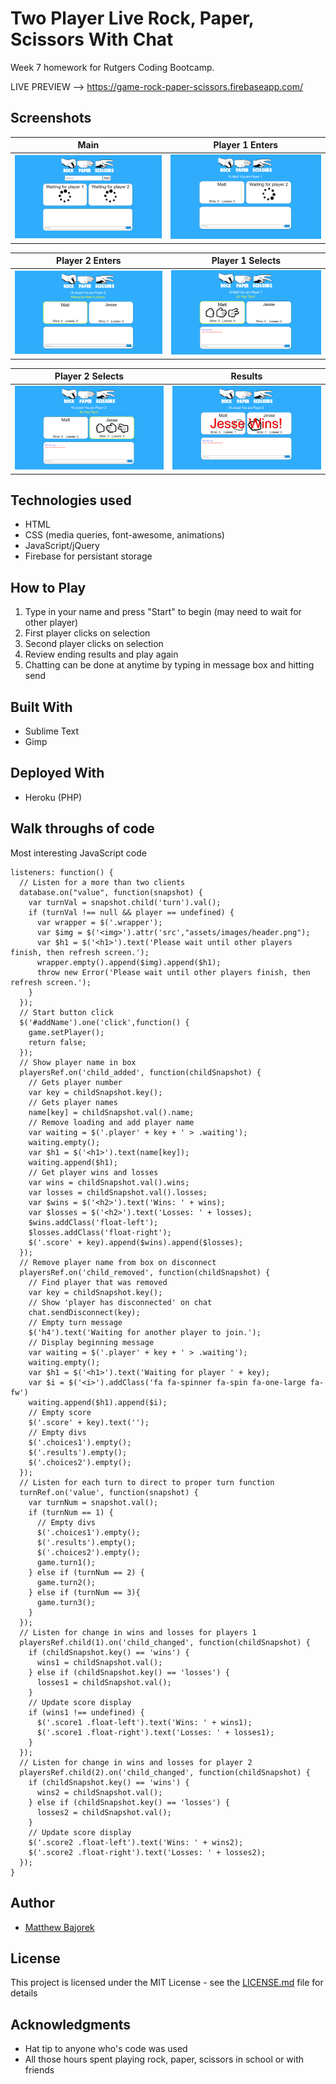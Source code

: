 # Two Player Live Rock, Paper, Scissors With Chat
Week 7 homework for Rutgers Coding Bootcamp.

LIVE PREVIEW --> https://game-rock-paper-scissors.firebaseapp.com/

## Screenshots

Main | Player 1 Enters
-------------|--------
![Main Image](/readme_images/main.png?raw=true"main.png") | ![Player 1 Enters Image](/readme_images/player1.png?raw=true"player1.png")

Player 2 Enters | Player 1 Selects
-------------|--------
![Player 2 Enters Image](/readme_images/player2.png?raw=true"player2.png") | ![Player 1 Selects Image](/readme_images/selection1.png?raw=true"selection1.png")

Player 2 Selects | Results
-------------|--------
![Player 2 Selects Image](/readme_images/selection2.png?raw=true"selection2.png") | ![Result Image](/readme_images/winner.png?raw=true"winner.png")

## Technologies used
- HTML
- CSS (media queries, font-awesome, animations)
- JavaScript/jQuery
- Firebase for persistant storage

## How to Play

1. Type in your name and press "Start" to begin (may need to wait for other player)
2. First player clicks on selection
3. Second player clicks on selection
4. Review ending results and play again
5. Chatting can be done at anytime by typing in message box and hitting send

## Built With

* Sublime Text
* Gimp

## Deployed With

* Heroku (PHP)

## Walk throughs of code

Most interesting JavaScript code
```
listeners: function() {
  // Listen for a more than two clients
  database.on("value", function(snapshot) {
    var turnVal = snapshot.child('turn').val();
    if (turnVal !== null && player == undefined) {
      var wrapper = $('.wrapper');
      var $img = $('<img>').attr('src',"assets/images/header.png");
      var $h1 = $('<h1>').text('Please wait until other players finish, then refresh screen.');
      wrapper.empty().append($img).append($h1);
      throw new Error('Please wait until other players finish, then refresh screen.');
    }
  });
  // Start button click
  $('#addName').one('click',function() {
    game.setPlayer();
    return false;
  });
  // Show player name in box
  playersRef.on('child_added', function(childSnapshot) {
    // Gets player number
    var key = childSnapshot.key();
    // Gets player names
    name[key] = childSnapshot.val().name;
    // Remove loading and add player name
    var waiting = $('.player' + key + ' > .waiting');
    waiting.empty();
    var $h1 = $('<h1>').text(name[key]);
    waiting.append($h1);        
    // Get player wins and losses
    var wins = childSnapshot.val().wins;
    var losses = childSnapshot.val().losses;
    var $wins = $('<h2>').text('Wins: ' + wins);
    var $losses = $('<h2>').text('Losses: ' + losses);
    $wins.addClass('float-left');
    $losses.addClass('float-right');
    $('.score' + key).append($wins).append($losses);
  });
  // Remove player name from box on disconnect
  playersRef.on('child_removed', function(childSnapshot) {
    // Find player that was removed
    var key = childSnapshot.key();
    // Show 'player has disconnected' on chat
    chat.sendDisconnect(key);
    // Empty turn message
    $('h4').text('Waiting for another player to join.');
    // Display beginning message
    var waiting = $('.player' + key + ' > .waiting');
    waiting.empty();
    var $h1 = $('<h1>').text('Waiting for player ' + key);
    var $i = $('<i>').addClass('fa fa-spinner fa-spin fa-one-large fa-fw')
    waiting.append($h1).append($i);
    // Empty score
    $('.score' + key).text('');
    // Empty divs
    $('.choices1').empty();
    $('.results').empty();
    $('.choices2').empty();
  });
  // Listen for each turn to direct to proper turn function
  turnRef.on('value', function(snapshot) {
    var turnNum = snapshot.val();
    if (turnNum == 1) {
      // Empty divs
      $('.choices1').empty();
      $('.results').empty();
      $('.choices2').empty();
      game.turn1();
    } else if (turnNum == 2) {
      game.turn2();
    } else if (turnNum == 3){
      game.turn3();
    }
  });
  // Listen for change in wins and losses for players 1
  playersRef.child(1).on('child_changed', function(childSnapshot) {
    if (childSnapshot.key() == 'wins') {
      wins1 = childSnapshot.val();
    } else if (childSnapshot.key() == 'losses') {
      losses1 = childSnapshot.val();
    }
    // Update score display
    if (wins1 !== undefined) {
      $('.score1 .float-left').text('Wins: ' + wins1);
      $('.score1 .float-right').text('Losses: ' + losses1);
    }
  });
  // Listen for change in wins and losses for player 2
  playersRef.child(2).on('child_changed', function(childSnapshot) {
    if (childSnapshot.key() == 'wins') {
      wins2 = childSnapshot.val();
    } else if (childSnapshot.key() == 'losses') {
      losses2 = childSnapshot.val();
    }
    // Update score display
    $('.score2 .float-left').text('Wins: ' + wins2);
    $('.score2 .float-right').text('Losses: ' + losses2);
  });
}
```

## Author

* [Matthew Bajorek](https://www.linkedin.com/in/matthewbajorek)

## License

This project is licensed under the MIT License - see the [LICENSE.md](LICENSE.md) file for details

## Acknowledgments

* Hat tip to anyone who's code was used
* All those hours spent playing rock, paper, scissors in school or with friends